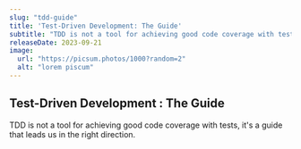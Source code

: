 ```yaml
---
slug: "tdd-guide"
title: 'Test-Driven Development: The Guide'
subtitle: "TDD is not a tool for achieving good code coverage with tests, it's a guide that leads us in the right direction."
releaseDate: 2023-09-21
image:
  url: "https://picsum.photos/1000?random=2"
  alt: "lorem piscum"
---
```


## Test-Driven Development : The Guide

TDD is not a tool for achieving good code coverage with tests, it's a guide that leads us in the right direction.
